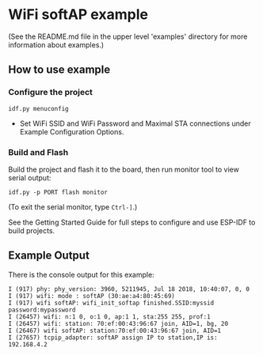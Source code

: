 # WiFi softAP example

(See the README.md file in the upper level 'examples' directory for more information about examples.)


## How to use example

### Configure the project

```
idf.py menuconfig
```

* Set WiFi SSID and WiFi Password and Maximal STA connections under Example Configuration Options.

### Build and Flash

Build the project and flash it to the board, then run monitor tool to view serial output:

```
idf.py -p PORT flash monitor
```

(To exit the serial monitor, type ``Ctrl-]``.)

See the Getting Started Guide for full steps to configure and use ESP-IDF to build projects.

## Example Output

There is the console output for this example:

```
I (917) phy: phy_version: 3960, 5211945, Jul 18 2018, 10:40:07, 0, 0
I (917) wifi: mode : softAP (30:ae:a4:80:45:69)
I (917) wifi softAP: wifi_init_softap finished.SSID:myssid password:mypassword
I (26457) wifi: n:1 0, o:1 0, ap:1 1, sta:255 255, prof:1
I (26457) wifi: station: 70:ef:00:43:96:67 join, AID=1, bg, 20
I (26467) wifi softAP: station:70:ef:00:43:96:67 join, AID=1
I (27657) tcpip_adapter: softAP assign IP to station,IP is: 192.168.4.2
```
